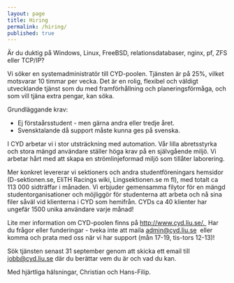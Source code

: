 ```yaml
---
layout: page
title: Hiring
permalink: /hiring/
published: true
---
```


Är du duktig på Windows, Linux, FreeBSD, relationsdatabaser, nginx, pf, ZFS eller TCP/IP?

Vi söker en systemadministratör till CYD-poolen. Tjänsten är på 25%, vilket motsvarar 10 timmar per vecka. Det är en rolig, flexibel och väldigt utvecklande tjänst som du med framförhållning och planeringsförmåga, och som vill tjäna extra pengar, kan söka.

Grundläggande krav:

* Ej förstaårsstudent - men gärna andra eller tredje året.
* Svensktalande då support måste kunna ges på svenska.

I CYD arbetar vi i stor utsträckning med automation. Vår lilla abretsstyrka och stora mängd användare ställer höga krav på en självgående miljö. Vi arbetar hårt med att skapa en strömlinjeformad miljö som tillåter laborering. 

Mer konkret levererar vi sektioners och andra studentföreningars hemsidor (D-sektionen.se, EliTH Racings wiki, Lingsektionen.se m fl), med totalt ca 113 000 sidträffar i månaden. Vi erbjuder gemensamma filytor för en mängd studentorganisationer och möjliggör för studenterna att arbeta och nå sina filer såväl vid klienterna i CYD som hemifrån. CYDs ca 40 klienter har ungefär 1500 unika användare varje månad!

Lite mer information om CYD-poolen finns på http://www.cyd.liu.se/.  Har du frågor eller funderingar - tveka inte att maila admin@cyd.liu.se  eller komma och prata med oss när vi har support (mån 17-19, tis-tors 12-13)!

Sök tjänsten senast 31 september genom att skicka ett email till  jobb@cyd.liu.se där du berättar vem du är och vad du kan.

Med hjärtliga hälsningar, Christian och Hans-Filip.

